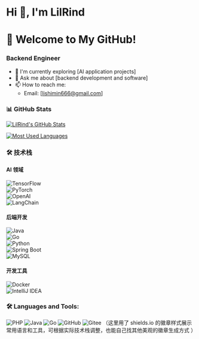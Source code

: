 # Hi 👋, I'm LilRind
# 🚀 Welcome to My GitHub!

### Backend Engineer
- 🌟 I'm currently exploring [AI application projects] 
- 📩 Ask me about [backend development and software]
- 📫 How to reach me: 
  - Email: [lishimin666@gmail.com]

### 📊 GitHub Stats  
<!-- 动态统计卡片（代码提交、星标等） -->  
[![LilRind's GitHub Stats](https://github-readme-stats.vercel.app/api?username=LilRind&show_icons=true&theme=gradient)](https://github.com/anuraghazra/github-readme-stats)  

<!-- 语言使用统计（可选） -->  
[![Most Used Languages](https://github-readme-stats.vercel.app/api/top-langs/?username=LilRind&layout=compact&theme=gradient)](https://github.com/anuraghazra/github-readme-stats)  

### 🛠 技术栈  
#### AI 领域  
![TensorFlow](https://img.shields.io/badge/TensorFlow-%23FF6F00.svg?style=for-the-badge&logo=TensorFlow&logoColor=white)  
![PyTorch](https://img.shields.io/badge/PyTorch-%23EE4C2C.svg?style=for-the-badge&logo=PyTorch&logoColor=white)  
![OpenAI](https://img.shields.io/badge/OpenAI-%23412991.svg?style=for-the-badge&logo=OpenAI&logoColor=white)  
![LangChain](https://img.shields.io/badge/LangChain-%23000000.svg?style=for-the-badge&logo=LangChain&logoColor=white)  


#### 后端开发  
![Java](https://img.shields.io/badge/Java-%23ED8B00.svg?style=for-the-badge&logo=openjdk&logoColor=white)  
![Go](https://img.shields.io/badge/Go-%2300ADD8.svg?style=for-the-badge&logo=go&logoColor=white)  
![Python](https://img.shields.io/badge/Python-%233776AB.svg?style=for-the-badge&logo=python&logoColor=white)  
![Spring Boot](https://img.shields.io/badge/Spring%20Boot-%236DB33F.svg?style=for-the-badge&logo=SpringBoot&logoColor=white)  
![MySQL](https://img.shields.io/badge/MySQL-%234479A1.svg?style=for-the-badge&logo=mysql&logoColor=white)  

#### 开发工具  
![Docker](https://img.shields.io/badge/Docker-%232496ED.svg?style=for-the-badge&logo=docker&logoColor=white)  
![IntelliJ IDEA](https://img.shields.io/badge/IntelliJ%20IDEA-%23000000.svg?style=for-the-badge&logo=intellij-idea&logoColor=white)  


### 🛠 Languages and Tools:
![PHP](https://img.shields.io/badge/PHP-%23777BB4.svg?style=for-the-badge&logo=php&logoColor=white)
![Java](https://img.shields.io/badge/Java-%23ED8B00.svg?style=for-the-badge&logo=openjdk&logoColor=white)
![Go](https://img.shields.io/badge/Go-%2300ADD8.svg?style=for-the-badge&logo=go&logoColor=white)
![GitHub](https://img.shields.io/badge/GitHub-%23121011.svg?style=for-the-badge&logo=github&logoColor=white)
![Gitee](https://img.shields.io/badge/Gitee-%23FF5700.svg?style=for-the-badge&logo=gitee&logoColor=white)
（这里用了 shields.io 的徽章样式展示常用语言和工具，可根据实际技术栈调整，也能自己找其他美观的徽章生成方式 ）





<!--
**LilRind/LilRind** is a ✨ _special_ ✨ repository because its `README.md` (this file) appears on your GitHub profile.

Here are some ideas to get you started:

- 🔭 I’m currently working on ...
- 🌱 I’m currently learning ...
- 👯 I’m looking to collaborate on ...
- 🤔 I’m looking for help with ...
- 💬 Ask me about ...
- 📫 How to reach me: ...
- 😄 Pronouns: ...
- ⚡ Fun fact: ...
-->
